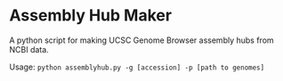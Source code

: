 # Assembly Hub Maker
A python script for making UCSC Genome Browser assembly hubs from NCBI data. 

Usage:
`python assemblyhub.py -g [accession] -p [path to genomes]`

